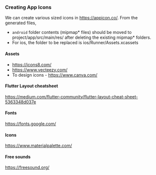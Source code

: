 ### Creating App Icons
We can create various sized icons in https://appicon.co/. From the generated files, 
  - `android` folder contents (mipmap* files) should be moved to project/app/src/main/res/ after deleting the existing mipmap* folders. 
  - For ios, the folder to be replaced is ios/Runner/Assets.xcassets

#### Assets
- https://icons8.com/
- https://www.vecteezy.com/
- To design icons - https://www.canva.com/

#### Flutter Layout cheatsheet
https://medium.com/flutter-community/flutter-layout-cheat-sheet-5363348d037e

#### Fonts
https://fonts.google.com/

#### Icons
https://www.materialpalette.com/

#### Free sounds
https://freesound.org/
